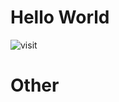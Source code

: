 # Hello World 
![visit](https://github.com/anggit97/Tensorflow-Playground/tree/master/hello-world/)

# Other